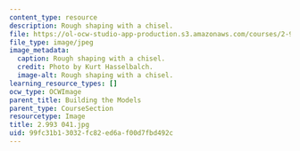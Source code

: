 ```yaml
---
content_type: resource
description: Rough shaping with a chisel.
file: https://ol-ocw-studio-app-production.s3.amazonaws.com/courses/2-993-special-topics-in-mechanical-engineering-the-art-and-science-of-boat-design-january-iap-2007/99fc31b13032fc82ed6af00d7fbd492c_2993041.jpg
file_type: image/jpeg
image_metadata:
  caption: Rough shaping with a chisel.
  credit: Photo by Kurt Hasselbalch.
  image-alt: Rough shaping with a chisel.
learning_resource_types: []
ocw_type: OCWImage
parent_title: Building the Models
parent_type: CourseSection
resourcetype: Image
title: 2.993 041.jpg
uid: 99fc31b1-3032-fc82-ed6a-f00d7fbd492c
---
```

